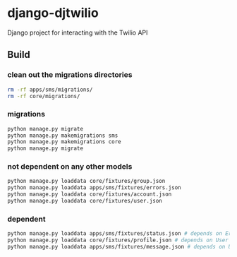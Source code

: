 django-djtwilio
=================

Django project for interacting with the Twilio API

## Build

### clean out the migrations directories

```bash
rm -rf apps/sms/migrations/
rm -rf core/migrations/
```

### migrations

```bash
python manage.py migrate
python manage.py makemigrations sms
python manage.py makemigrations core
python manage.py migrate
```

### not dependent on any other models

```bash
python manage.py loaddata core/fixtures/group.json
python manage.py loaddata apps/sms/fixtures/errors.json
python manage.py loaddata core/fixtures/account.json
python manage.py loaddata core/fixtures/user.json
```

### dependent

```bash
python manage.py loaddata apps/sms/fixtures/status.json # depends on Errors
python manage.py loaddata core/fixtures/profile.json # depends on User
python manage.py loaddata apps/sms/fixtures/message.json # depends on User
```
